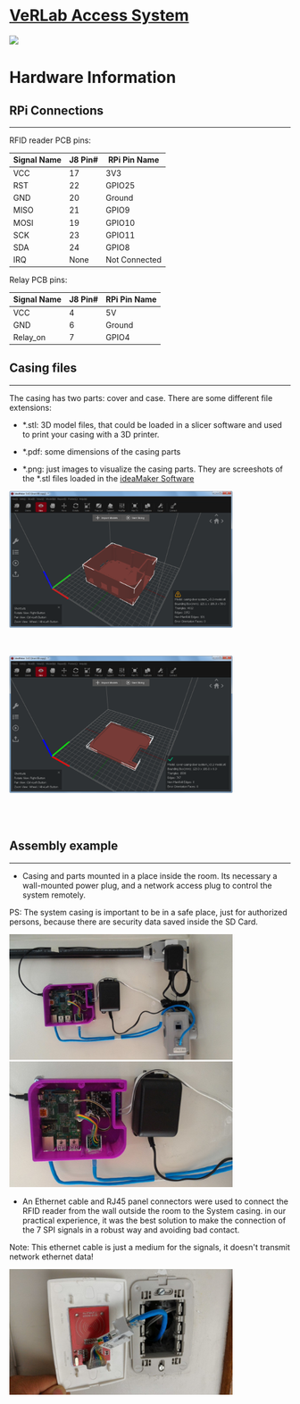 # [VeRLab Access System](https://github.com/h3ct0r/VerlabAccessSystemRPi/)
[![](https://www.verlab.dcc.ufmg.br/wp-content/uploads/2019/05/SVG_Verlab_210x86dpi.png)](https://www.verlab.dcc.ufmg.br)

# Hardware Information

## RPi Connections
---
RFID reader PCB pins:

|Signal Name|J8 Pin#|RPi Pin Name|
|---|---|---|
|VCC|17|3V3|
|RST|22|GPIO25|
|GND|20|Ground|
|MISO|21|GPIO9|
|MOSI|19|GPIO10|
|SCK|23|GPIO11|
|SDA|24|GPIO8|
|IRQ|None|Not Connected|

Relay PCB pins:

|Signal Name|J8 Pin#|RPi Pin Name|
|---|---|---|
|VCC|4|5V|
|GND|6|Ground|
|Relay_on|7|GPIO4|


## Casing files
---
The casing has two parts: cover and case. There are some different file extensions:

- *.stl: 3D model files, that could be loaded in a slicer software and used to print your casing with a 3D printer.

- *.pdf: some dimensions of the casing  parts

- *.png: just images to visualize the casing parts. They are screeshots of the *.stl files loaded in the 
[ideaMaker Software](https://www.raise3d.com/ideamaker/)


<img style="float: left; margin:0 50px 50px 0" src="/hardware/casing/casing-door-system_v3.2-ideamaker.png" width="400">
<img style="float: rigth; margin:0 50px 50px 0" src="/hardware/casing/cover-casing-door-system_v3.2-ideamaker.png" width="400">


## Assembly example
---
- Casing and parts mounted in a place inside the room. Its
  necessary a wall-mounted power plug, and a network access plug to control the system remotely.

PS: The system casing is important to be in a safe place, just for authorized persons, because there are security data saved inside the SD Card.


<img src="/hardware/assembly-example/P_20170626_152344-mini2.jpg" width="400">
<img src="/hardware/assembly-example/P_20170626_152014-mini.jpg" width="400">

- An Ethernet cable and RJ45 panel connectors were used to connect the RFID reader from the wall outside the room to the System casing. in our practical experience, it was the best solution to make the connection of the 7 SPI signals in a robust way and avoiding bad contact. 

Note: This ethernet cable is just a medium for the signals, it doesn't transmit network ethernet data!


<img src="/hardware/assembly-example/P_20170626_141153-mini.jpg" width="400">
